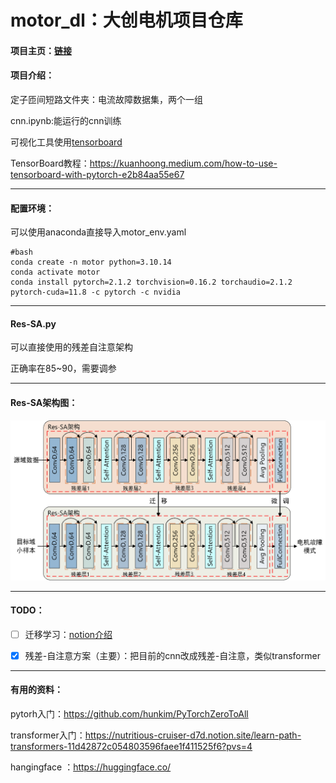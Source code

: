 ﻿# motor_dl：大创电机项目仓库

#### 项目主页：[链接](https://www.notion.so/13d42872c05480b88ec4ef624a233933?pvs=4)

#### 项目介绍：

定子匝间短路文件夹：电流故障数据集，两个一组

cnn.ipynb:能运行的cnn训练

可视化工具使用[tensorboard](https://www.tensorflow.org/tensorboard?hl=zh-cn)

TensorBoard教程：https://kuanhoong.medium.com/how-to-use-tensorboard-with-pytorch-e2b84aa55e67

----

#### 配置环境：
可以使用anaconda直接导入motor_env.yaml
```
#bash
conda create -n motor python=3.10.14 
conda activate motor
conda install pytorch=2.1.2 torchvision=0.16.2 torchaudio=2.1.2 pytorch-cuda=11.8 -c pytorch -c nvidia
```

------

#### **Res-SA.py**

可以直接使用的残差自注意架构

正确率在85~90，需要调参

----------------

#### Res-SA架构图：

![Res-SA架构图](https://github.com/hxqrrrr/motor_dl/blob/main/img/%E7%94%B3%E6%8A%A5%E4%B9%A6%20(1)-20.png)

---

#### TODO：

- [ ] 迁移学习：[notion介绍](https://nutritious-cruiser-d7d.notion.site/14f42872c05480438277e6166262efa6?pvs=4)

- [x] 残差-自注意方案（主要）：把目前的cnn改成残差-自注意，类似transformer

-------

#### 有用的资料：

pytorh入门：https://github.com/hunkim/PyTorchZeroToAll

transformer入门：https://nutritious-cruiser-d7d.notion.site/learn-path-transformers-11d42872c054803596faee1f411525f6?pvs=4

hangingface ：https://huggingface.co/


